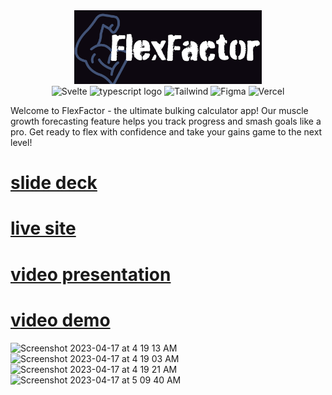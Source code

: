 <div align="center"><img src="./static/images/logo-dark.png" width=300 alt="FlexFactor Logo"/> </div>

<div align="center">
  <img src="https://img.shields.io/badge/svelte-%23f1413d.svg?style=for-the-badge&logo=svelte&logoColor=white" height=20 alt="Svelte">
  <img src="https://img.shields.io/badge/typescript-%23007ACC.svg?style=for-the-badge&logo=typescript&logoColor=white" height=20 alt="typescript logo">
  <img src="https://img.shields.io/badge/tailwindcss-%2338B2AC.svg?style=for-the-badge&logo=tailwind-css&logoColor=white" height=20 alt="Tailwind">
  <img src="https://img.shields.io/badge/figma-%23F24E1E.svg?style=for-the-badge&logo=figma&logoColor=white" height=20 alt="Figma">
  <img src="https://img.shields.io/badge/vercel-%23000000.svg?style=for-the-badge&logo=vercel&logoColor=white)" height=20 alt="Vercel">
</div>

Welcome to FlexFactor - the ultimate bulking calculator app! Our muscle growth forecasting feature helps you track progress and smash goals like a pro. Get ready to flex with confidence and take your gains game to the next level!

# [slide deck](https://docs.google.com/presentation/d/1SKfx0ldEzPajMJUfayeOjLE0ILv2EnPhnsR_9pW03K0/edit#slide=id.g22e0d571bff_2_3)
# [live site](https://flex-factor.vercel.app/)
# [video presentation]()
# [video demo](https://www.youtube.com/watch?v=XRSCe-35AnI)



<div style={{display: "flex"}}>
<img width="264" alt="Screenshot 2023-04-17 at 4 19 13 AM" src="https://user-images.githubusercontent.com/58955802/232441607-4283c5c9-0c51-48c4-91db-7da4f6cad3a3.png">
<img width="416" alt="Screenshot 2023-04-17 at 4 19 03 AM" src="https://user-images.githubusercontent.com/58955802/232441574-94a3d140-0a1a-497d-8229-92ae792cabeb.png">
<img width="264" alt="Screenshot 2023-04-17 at 4 19 21 AM" src="https://user-images.githubusercontent.com/58955802/232441632-24eebab3-8a14-438a-b85e-70ef9db44cc0.png">
<img width="416" alt="Screenshot 2023-04-17 at 5 09 40 AM" src="https://user-images.githubusercontent.com/58955802/232454642-71784b9c-e5be-4565-ace5-104e7c9cdb6e.png">

</div>
